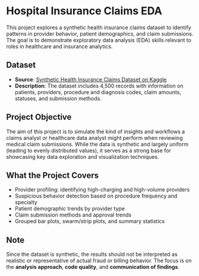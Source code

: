 # Hospital Insurance Claims EDA

This project explores a synthetic health insurance claims dataset to identify patterns in provider behavior, patient demographics, and claim submissions. The goal is to demonstrate exploratory data analysis (EDA) skills relevant to roles in healthcare and insurance analytics.

## Dataset

- **Source**: [Synthetic Health Insurance Claims Dataset on Kaggle](https://www.kaggle.com/datasets/leandrenash/enhanced-health-insurance-claims-dataset)
- **Description**: The dataset includes 4,500 records with information on patients, providers, procedure and diagnosis codes, claim amounts, statuses, and submission methods.

## Project Objective

The aim of this project is to simulate the kind of insights and workflows a claims analyst or healthcare data analyst might perform when reviewing medical claim submissions. While the data is synthetic and largely uniform (leading to evenly distributed values), it serves as a strong base for showcasing key data exploration and visualization techniques.

## What the Project Covers

- Provider profiling: identifying high-charging and high-volume providers
- Suspicious behavior detection based on procedure frequency and specialty
- Patient demographic trends by provider type
- Claim submission methods and approval trends
- Grouped bar plots, swarm/strip plots, and summary statistics

## Note

Since the dataset is synthetic, the results should not be interpreted as realistic or representative of actual fraud or billing behavior. The focus is on the **analysis approach**, **code quality**, and **communication of findings**.

